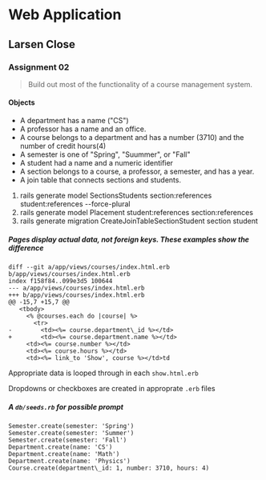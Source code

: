 # Web Application

## Larsen Close

### Assignment 02

> Build out most of the functionality of a course management system.

#### Objects

* A department has a name ("CS")
* A professor has a name and an office.
* A course belongs to a department and has a number (3710) and the number of credit hours(4)
* A semester is one of "Spring", "Suummer", or "Fall"
* A student had a name and a numeric identifier
* A section belongs to a course, a professor, a semester, and has a year.
* A join table that connects sections and students.

1. rails generate model SectionsStudents section:references student:references --force-plural
2. rails generate model Placement student:references section:references
3. rails generate migration CreateJoinTableSectionStudent section student

##### Pages display actual data, not foreign keys. These examples show the difference

``` git diff
diff --git a/app/views/courses/index.html.erb b/app/views/courses/index.html.erb
index f158f84..099e3d5 100644
--- a/app/views/courses/index.html.erb
+++ b/app/views/courses/index.html.erb
@@ -15,7 +15,7 @@
   <tbody>
     <% @courses.each do |course| %>
       <tr>
-        <td><%= course.department\_id %></td>
+        <td><%= course.department.name %></td>
	 <td><%= course.number %></td>
	 <td><%= course.hours %></td>
	 <td><%= link_to 'Show', course %></td>td
```


Appropriate data is looped through in each `show.html.erb`

Dropdowns or checkboxes are created in approprate `.erb` files

##### A `db/seeds.rb` for possible prompt

``` rails
Semester.create(semester: 'Spring')
Semester.create(semester: 'Summer')
Semester.create(semester: 'Fall')
Department.create(name: 'CS')
Department.create(name: 'Math')
Department.create(name: 'Physics')
Course.create(department\_id: 1, number: 3710, hours: 4)
```
